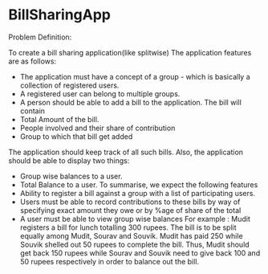 # BillSharingApp

Problem Definition:

To create a bill sharing application(like splitwise)
The application features are as follows:
- The application must have a concept of a group - which is basically a collection of registered
users.
- A registered user can belong to multiple groups.
- A person should be able to add a bill to the application. The bill will contain
- Total Amount of the bill.
- People involved and their share of contribution
- Group to which that bill get added

The application should keep track of all such bills. Also, the application should be able to display two
things:
- Group wise balances to a user.
- Total Balance to a user.
To summarise, we expect the following features
- Ability to register a bill against a group with a list of participating users.
- Users must be able to record contributions to these bills by way of specifying exact amount they
owe or by %age of share of the total
- A user must be able to view group wise balances
For example : Mudit registers a bill for lunch totalling 300 rupees. The bill is to be split equally among
Mudit, Sourav and Souvik. Mudit has paid 250 while Souvik shelled out 50 rupees to complete the bill.
Thus, Mudit should get back 150 rupees while Sourav and Souvik need to give back 100 and 50 rupees
respectively in order to balance out the bill.

